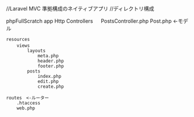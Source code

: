 //Laravel MVC 準拠構成のネイティブアプリ
//ディレクトリ構成

phpFullScratch
app
Http
Controllers 　
PostsController.php
Post.php <-モデル

    resources
        views　
            layouts
                meta.php
                header.php
                footer.php
            posts
                index.php
                edit.php
                create.php

    routes　<-ルーター
        .htaccess
        web.php
